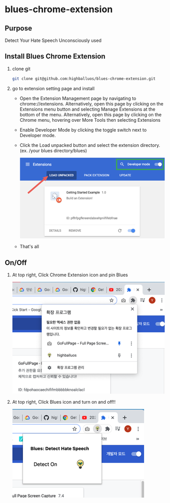 # blues-chrome-extension

## Purpose

Detect Your Hate Speech Unconsciously used

## Install Blues Chrome Extension

1. clone git

    ```sh
    git clone git@github.com:highballuos/blues-chrome-extension.git
    ```

2. go to extension setting page and install

    - Open the Extension Management page by navigating to chrome://extensions.
    Alternatively, open this page by clicking on the Extensions menu button and selecting Manage Extensions at the bottom of the menu.
    Alternatively, open this page by clicking on the Chrome menu, hovering over More Tools then selecting Extensions

    - Enable Developer Mode by clicking the toggle switch next to Developer mode.

    - Click the Load unpacked button and select the extension directory. (ex. /your blues directory/blues)

        ![Explain](./screenshots/explain.png)

    - That's all

## On/Off

1. At top right, Click Chrome Extension icon and pin Blues

    ![Click Extension](./screenshots/clickexten.png)

2. At top right, Click Blues icon and turn on and off!!

    ![Click On/Off](./screenshots/clickonoff.png)
